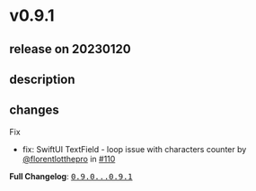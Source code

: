 # v0.9.1

## release on 20230120

## description

## changes

Fix

* fix: SwiftUI TextField - loop issue with characters counter by <a class="user-mention notranslate" data-hovercard-type="user" data-hovercard-url="/users/florentlotthepro/hovercard" data-octo-click="hovercard-link-click" data-octo-dimensions="link_type:self" href="https://github.com/florentlotthepro">@florentlotthepro</a> in <a class="issue-link js-issue-link" data-error-text="Failed to load title" data-id="1532604748" data-permission-text="Title is private" data-url="https://github.com/Decathlon/vitamin-ios/issues/110" data-hovercard-type="pull_request" data-hovercard-url="/Decathlon/vitamin-ios/pull/110/hovercard" href="https://github.com/Decathlon/vitamin-ios/pull/110">#110</a>

<strong>Full Changelog</strong>: <a class="commit-link" href="https://github.com/Decathlon/vitamin-ios/compare/0.9.0...0.9.1"><tt>0.9.0...0.9.1</tt></a>

